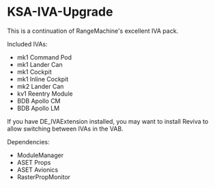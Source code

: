 # KSA-IVA-Upgrade

This is a continuation of RangeMachine's excellent IVA pack.

Included IVAs:

* mk1 Command Pod
* mk1 Lander Can
* mk1 Cockpit
* mk1 Inline Cockpit
* mk2 Lander Can
* kv1 Reentry Module
* BDB Apollo CM
* BDB Apollo LM

If you have DE_IVAExtension installed, you may want to install Reviva to allow switching between IVAs in the VAB.

Dependencies:

* ModuleManager
* ASET Props
* ASET Avionics
* RasterPropMonitor
